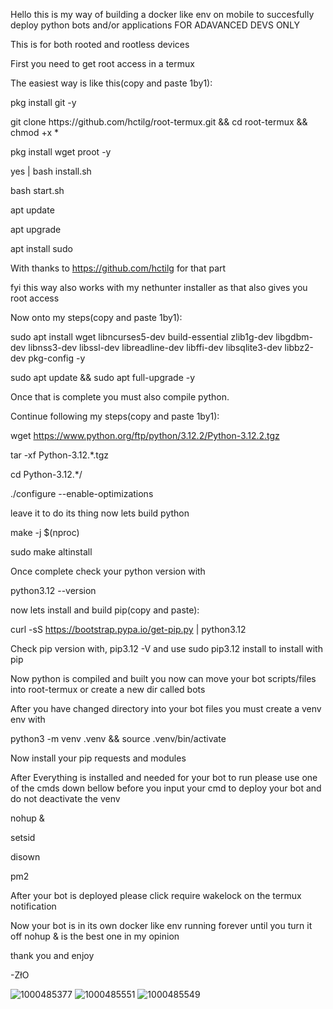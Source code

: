 Hello this is my way of building a docker like env on mobile to succesfully deploy python bots and/or applications FOR ADAVANCED DEVS ONLY

This is for both rooted and rootless devices

First you need to get root access in a termux

The easiest way is like this(copy and paste 1by1):

pkg install git -y

git clone https://<i></i>github.com/hctilg/root-termux.git && cd root-termux && chmod +x *

pkg install wget proot -y

yes | bash install.sh

bash start.sh

apt update

apt upgrade

apt install sudo

With thanks to https://github.com/hctilg for that part 

fyi this way also works with my nethunter installer as that also gives you root access

Now onto my steps(copy and paste 1by1):

sudo apt install wget libncurses5-dev build-essential zlib1g-dev libgdbm-dev libnss3-dev libssl-dev libreadline-dev libffi-dev libsqlite3-dev libbz2-dev pkg-config -y

sudo apt update && sudo apt full-upgrade -y

Once that is complete you must also compile python.

Continue following my steps(copy and paste 1by1):

wget https://www.python.org/ftp/python/3.12.2/Python-3.12.2.tgz

tar -xf Python-3.12.*.tgz

cd Python-3.12.*/

./configure --enable-optimizations

leave it to do its thing now lets build python

make -j $(nproc)

sudo make altinstall

Once complete check your python version with

python3.12 --version

now lets install and build pip(copy and paste):

curl -sS https://bootstrap.pypa.io/get-pip.py | python3.12

Check pip version with, pip3.12 -V and use sudo pip3.12 install to install with pip

Now python is compiled and built you now can move your bot scripts/files into root-termux or create a new dir called bots

After you have changed directory into your bot files you must create a venv env with 

python3 -m venv .venv && source .venv/bin/activate

Now install your pip requests and modules 

After Everything is installed and needed for your bot to run please use one of the cmds down bellow before you input your cmd to deploy your bot and do not deactivate the venv

nohup &

setsid

disown

pm2

After your bot is deployed please click require wakelock on the termux notification 

Now your bot is in its own docker like env running forever until you turn it off nohup & is the best one in my opinion


thank you and enjoy

-ZłO

![1000485377](https://github.com/user-attachments/assets/487db380-9c2a-4d31-92bf-2b2c91dab1ab)
![1000485551](https://github.com/user-attachments/assets/183adcbd-8696-446e-b6cd-7ae95fa59db1)
![1000485549](https://github.com/user-attachments/assets/13db350b-7f09-4d11-b197-9d6320fd065f)
